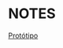 # NOTES


[Protótipo](https://www.figma.com/file/Y02dmCkNfWWfcpvX4klkxb/GitHub-Blog-(Community)?node-id=2%3A1550&mode=dev)
